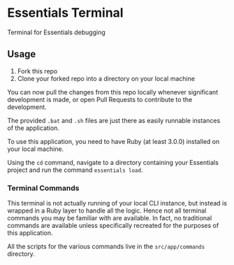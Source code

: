 # Essentials Terminal

Terminal for Essentials debugging

## Usage

1. Fork this repo
2. Clone your forked repo into a directory on your local machine

You can now pull the changes from this repo locally whenever significant development is made, or open Pull Requests to contribute to the development.

The provided `.bat` and `.sh` files are just there as easily runnable instances of the application.

To use this application, you need to have Ruby (at least 3.0.0) installed on your local machine.

Using the `cd` command, navigate to a directory containing your Essentials project and run the command `essentials load`.

### Terminal Commands

This terminal is not actually running of your local CLI instance, but instead is wrapped in a Ruby layer to handle all the logic.
Hence not all terminal commands you may be familiar with are available. In fact, no traditional commands are available unless specifically recreated for the purposes of this application.

All the scripts for the various commands live in the `src/app/commands` directory.

